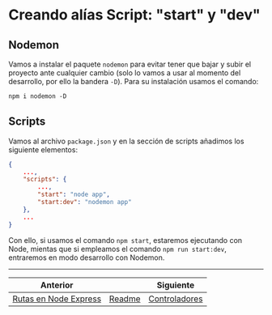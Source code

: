 # Creando alías Script: "start" y "dev"

## Nodemon

Vamos a instalar el paquete `nodemon` para evitar tener que bajar y subir el proyecto ante cualquier cambio (solo lo vamos a usar al momento del desarrollo, por ello la bandera `-D`). Para su instalación usamos el comando:

```txt
npm i nodemon -D
```

## Scripts

Vamos al archivo `package.json` y en la sección de scripts añadimos los siguiente elementos:

```json
{
    ...,
    "scripts": {
        ...,
        "start": "node app",
        "start:dev": "nodemon app"
    },
    ...
}
```

Con ello, si usamos el comando `npm start`, estaremos ejecutando con Node, mientas que si empleamos el comando `npm run start:dev`, entraremos en modo desarrollo con Nodemon.

___
| Anterior                             |                        | Siguiente                        |
| ------------------------------------ | ---------------------- | -------------------------------- |
| [Rutas en Node Express](04_Rutas.md) | [Readme](../README.md) | [Controladores](06_Controladores.md) |
